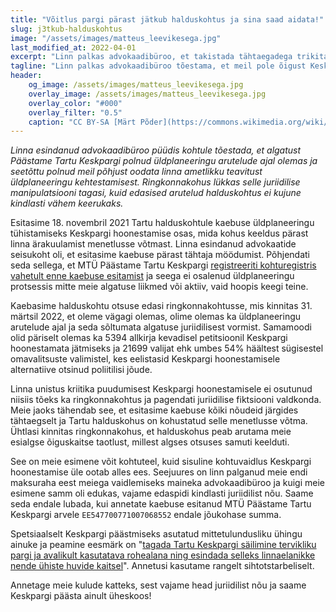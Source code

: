 ```yaml
---
title: "Võitlus pargi pärast jätkub halduskohtus ja sina saad aidata!"
slug: j3tkub-halduskohtus
image: "/assets/images/matteus_leevikesega.jpg"
last_modified_at: 2022-04-01
excerpt: "Linn palkas advokaadibüroo, et takistada tähtaegadega trikitades Keskpargi hoonestamise vaidlustamist kohtus. Plaan kukkus läbi, kuid see on alles algus."
tagline: "Linn palkas advokaadibüroo tõestama, et meil pole õigust Keskpargi hoonestamist kohtus vaidlustada. Kuigi see plaan kukkus ringkonnakohtus läbi, on suuremad võitlused alles ees."
header:
    og_image: /assets/images/matteus_leevikesega.jpg
    overlay_image: /assets/images/matteus_leevikesega.jpg
    overlay_color: "#000"
    overlay_filter: "0.5"
    caption: "CC BY-SA [Märt Põder](https://commons.wikimedia.org/wiki/File:Matteuse_purskkaev_k%C3%BCmbleva_leevikesega.jpg%20)"
---
```


_Linna esindanud advokaadibüroo püüdis kohtule tõestada, et algatust Päästame Tartu Keskpargi polnud üldplaneeringu arutelude ajal olemas ja seetõttu polnud meil põhjust oodata linna ametlikku teavitust üldplaneeringu kehtestamisest. Ringkonnakohus lükkas selle juriidilise manipulatsiooni tagasi, kuid edasised arutelud halduskohtus ei kujune kindlasti vähem keerukaks._

Esitasime 18. novembril 2021 Tartu halduskohtule kaebuse üldplaneeringu tühistamiseks Keskpargi hoonestamise osas, mida kohus keeldus pärast linna ärakuulamist menetlusse võtmast. Linna esindanud advokaatide seisukoht oli, et esitasime kaebuse pärast tähtaja möödumist. Põhjendati seda sellega, et MTÜ Päästame Tartu Keskpargi [registreeriti kohturegistris vahetult enne kaebuse esitamist](/about/#mittetulundus%C3%BChingu-asutamine) ja seega ei osalenud üldplaneeringu protsessis mitte meie algatuse liikmed või aktiiv, vaid hoopis keegi teine.

Kaebasime halduskohtu otsuse edasi ringkonnakohtusse, mis kinnitas 31. märtsil 2022, et oleme vägagi olemas, olime olemas ka üldplaneeringu arutelude ajal ja seda sõltumata algatuse juriidilisest vormist. Samamoodi olid päriselt olemas ka 5394 allkirja kevadisel petitsioonil Keskpargi hoonestamata jätmiseks ja 21699 valijat ehk umbes 54% häältest sügisestel omavalitsuste valimistel, kes eelistasid Keskpargi hoonestamisele alternatiive otsinud poliitilisi jõude.

Linna unistus kriitika puudumisest Keskpargi hoonestamisele ei osutunud niisiis tõeks ka ringkonnakohtus ja pagendati juriidilise fiktsiooni valdkonda. Meie jaoks tähendab see, et esitasime kaebuse kõiki nõudeid järgides tähtaegselt ja Tartu halduskohus on kohustatud selle menetlusse võtma. Ühtlasi kinnitas ringkonnakohus, et halduskohus peab arutama meie esialgse õiguskaitse taotlust, millest algses otsuses samuti keelduti.

See on meie esimene võit kohtuteel, kuid sisuline kohtuvaidlus Keskpargi hoonestamise üle ootab alles ees. Seejuures on linn palganud meie endi maksuraha eest meiega vaidlemiseks maineka advokaadibüroo ja kuigi meie esimene samm oli edukas, vajame edaspidi kindlasti juriidilist nõu. Saame seda endale lubada, kui annetate kaebuse esitanud MTÜ Päästame Tartu Keskpargi arvele `EE547700771007068552` endale jõukohase summa.

Spetsiaalselt Keskpargi päästmiseks asutatud mittetulundusliku ühingu ainuke ja peamine eesmärk on "[tagada Tartu Keskpargi säilimine tervikliku pargi ja avalikult kasutatava rohealana ning esindada selleks linnaelanikke nende ühiste huvide kaitsel](/statutes/)". Annetusi kasutame rangelt sihtotstarbeliselt.

Annetage meie kulude katteks, sest vajame head juriidilist nõu ja saame Keskpargi päästa ainult üheskoos!
